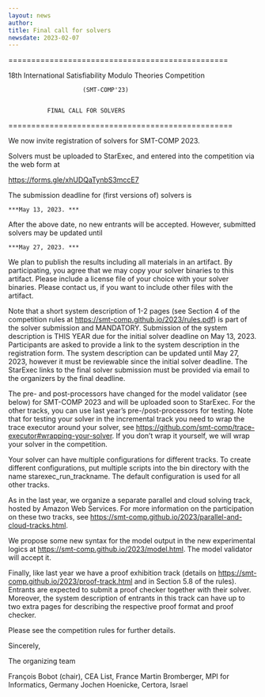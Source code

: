 ```yaml
---
layout: news
author:
title: Final call for solvers
newsdate: 2023-02-07
---
```


================================================


 18th International Satisfiability Modulo Theories Competition

                         (SMT-COMP'23)


               FINAL CALL FOR SOLVERS


=================================================


We now invite registration of solvers for SMT-COMP 2023.


Solvers must be uploaded to StarExec, and entered into the competition via the web form at

https://forms.gle/xhUDQaTynbS3mccE7

The submission deadline for (first versions of) solvers is


    ***May 13, 2023. ***


After the above date, no new entrants will be accepted. However, submitted solvers may be updated until


    ***May 27, 2023. ***


We plan to publish the results including all materials in an artifact. By participating, you agree that we may copy your solver binaries to this artifact.  Please include a license file of your choice with your solver binaries.  Please contact us, if you want to include other files with the artifact.


Note that a short system description of 1-2 pages (see Section 4 of the competition rules at https://smt-comp.github.io/2023/rules.pdf) is part of the solver submission and MANDATORY. Submission of the system description is THIS YEAR due for the initial solver deadline on May 13, 2023. Participants are asked to provide a link to the system description in the registration form. The system description can be updated until May 27, 2023, however it must be reviewable since the initial solver deadline. The StarExec links to the final solver submission must be provided via email to the organizers by the final deadline.


The pre- and post-processors have changed for the model validator (see below) for SMT-COMP 2023 and will be uploaded soon to StarExec.  For the other tracks, you can use last year’s pre-/post-processors for testing.  Note that for testing your solver in the incremental track you need to wrap the trace executor around your solver, see https://github.com/smt-comp/trace-executor#wrapping-your-solver. If you don’t wrap it yourself, we will wrap your solver in the competition.

Your solver can have multiple configurations for different tracks.  To create different configurations, put multiple scripts into the bin directory with the name starexec_run_trackname.  The default configuration is used for all other tracks.

As in the last year, we organize a separate parallel and cloud solving track, hosted by Amazon Web Services.  For more information on the participation on these two tracks, see https://smt-comp.github.io/2023/parallel-and-cloud-tracks.html.

We propose some new syntax for the model output in the new experimental logics at https://smt-comp.github.io/2023/model.html. The model validator will accept it.

Finally, like last year we have a proof exhibition track (details on https://smt-comp.github.io/2023/proof-track.html and in Section 5.8 of the rules). Entrants are expected to submit a proof checker together with their solver. Moreover, the system description of entrants in this track can have up to two extra pages for describing the respective proof format and proof checker.

Please see the competition rules for further details.

Sincerely,

The organizing team

François Bobot (chair), CEA List, France
Martin Bromberger, MPI for Informatics, Germany
Jochen Hoenicke, Certora, Israel
